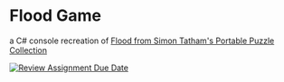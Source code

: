 # Flood Game

a C# console recreation of [Flood from Simon Tatham's Portable Puzzle Collection](https://www.chiark.greenend.org.uk/~sgtatham/puzzles/js/flood.html)

[![Review Assignment Due Date](https://classroom.github.com/assets/deadline-readme-button-24ddc0f5d75046c5622901739e7c5dd533143b0c8e959d652212380cedb1ea36.svg)](https://classroom.github.com/a/vdeMqflE)
